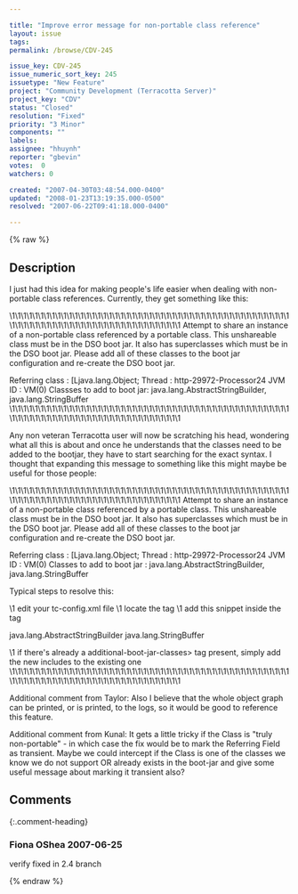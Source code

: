 ```yaml
---

title: "Improve error message for non-portable class reference"
layout: issue
tags: 
permalink: /browse/CDV-245

issue_key: CDV-245
issue_numeric_sort_key: 245
issuetype: "New Feature"
project: "Community Development (Terracotta Server)"
project_key: "CDV"
status: "Closed"
resolution: "Fixed"
priority: "3 Minor"
components: ""
labels: 
assignee: "hhuynh"
reporter: "gbevin"
votes:  0
watchers: 0

created: "2007-04-30T03:48:54.000-0400"
updated: "2008-01-23T13:19:35.000-0500"
resolved: "2007-06-22T09:41:18.000-0400"

---
```




{% raw %}



## Description

<div markdown="1" class="description">

I just had this idea for making people's life easier when dealing with non-portable class references. Currently, they get something like this:



\1\1\1\1\1\1\1\1\1\1\1\1\1\1\1\1\1\1\1\1\1\1\1\1\1\1\1\1\1\1\1\1\1\1\1\1\1\1\1\1\1\1\1\1\1\1\1\1\1\1\1\1\1\1\1\1\1\1\1\1\1\1\1\1\1\1\1\1\1\1\1\1\1\1\1\1\1\1\1
Attempt to share an instance of a non-portable class referenced by a portable class. This
unshareable class must be in the DSO boot jar. It also has superclasses which must be in the DSO
boot jar. Please add all of these classes to the boot jar configuration and re-create the DSO
boot jar.

Referring class            : [Ljava.lang.Object;
Thread                     : http-29972-Processor24
JVM ID                     : VM(0)
Classses to add to boot jar: java.lang.AbstractStringBuilder, java.lang.StringBuffer
\1\1\1\1\1\1\1\1\1\1\1\1\1\1\1\1\1\1\1\1\1\1\1\1\1\1\1\1\1\1\1\1\1\1\1\1\1\1\1\1\1\1\1\1\1\1\1\1\1\1\1\1\1\1\1\1\1\1\1\1\1\1\1\1\1\1\1\1\1\1\1\1\1\1\1\1\1\1\1



Any non veteran Terracotta user will now be scratching his head, wondering what all this is about and once he understands that the classes need to be added to the bootjar, they have to start searching for the exact syntax. I thought that expanding this message to something like this might maybe be useful for those people:



\1\1\1\1\1\1\1\1\1\1\1\1\1\1\1\1\1\1\1\1\1\1\1\1\1\1\1\1\1\1\1\1\1\1\1\1\1\1\1\1\1\1\1\1\1\1\1\1\1\1\1\1\1\1\1\1\1\1\1\1\1\1\1\1\1\1\1\1\1\1\1\1\1\1\1\1\1\1\1
Attempt to share an instance of a non-portable class referenced by a portable class. This
unshareable class must be in the DSO boot jar. It also has superclasses which must be in the DSO
boot jar. Please add all of these classes to the boot jar configuration and re-create the DSO
boot jar.

Referring class            : [Ljava.lang.Object;
Thread                     : http-29972-Processor24
JVM ID                     : VM(0)
Classes to add to boot jar : java.lang.AbstractStringBuilder, java.lang.StringBuffer

Typical steps to resolve this:

\1 edit your tc-config.xml file
\1 locate the <dso> tag
\1 add this snippet inside the tag

  <additional-boot-jar-classes>
    <include>java.lang.AbstractStringBuilder</include>
    <include>java.lang.StringBuffer</include>
  </additional-boot-jar-classes>

\1 if there's already a additional-boot-jar-classes> tag present, simply add
  the new includes to the existing one
\1\1\1\1\1\1\1\1\1\1\1\1\1\1\1\1\1\1\1\1\1\1\1\1\1\1\1\1\1\1\1\1\1\1\1\1\1\1\1\1\1\1\1\1\1\1\1\1\1\1\1\1\1\1\1\1\1\1\1\1\1\1\1\1\1\1\1\1\1\1\1\1\1\1\1\1\1\1\1



Additional comment from Taylor:
Also I believe that the whole object graph can be printed, or is printed, to the logs, so it would be good to reference this feature.

Additional comment from Kunal:
It gets a little tricky if the Class is "truly non-portable" - in which case the fix would be to mark the Referring Field as transient. Maybe we could intercept if the Class is one of the classes we know we do not support OR already exists in the boot-jar and give some useful message about marking it transient also?



</div>

## Comments


{:.comment-heading}
### **Fiona OShea** <span class="date">2007-06-25</span>

<div markdown="1" class="comment">

verify fixed in 2.4 branch

</div>



{% endraw %}

